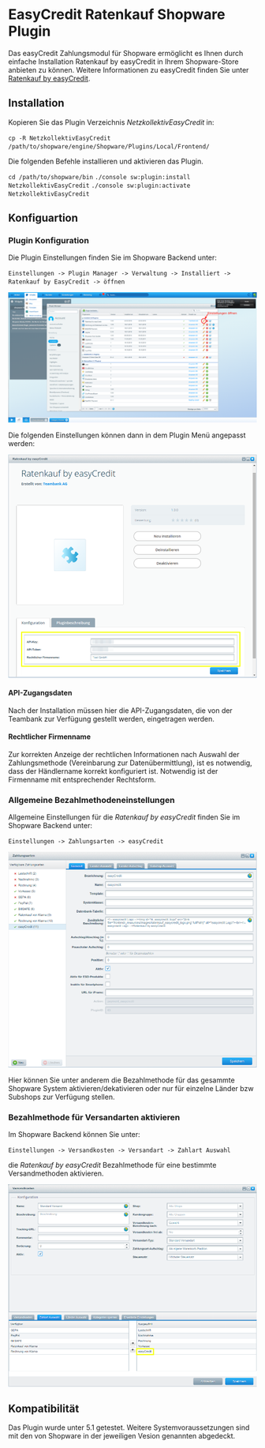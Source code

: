 # EasyCredit Ratenkauf Shopware Plugin

Das easyCredit Zahlungsmodul für Shopware ermöglicht es Ihnen durch einfache Installation Ratenkauf by easyCredit in Ihrem Shopware-Store anbieten zu können. 
Weitere Informationen zu easyCredit finden Sie unter [Ratenkauf by easyCredit](https://www.easycredit.de/Ratenkauf.htm).

## Installation

Kopieren Sie das Plugin Verzeichnis *NetzkollektivEasyCredit* in:

`cp -R NetzkollektivEasyCredit /path/to/shopware/engine/Shopware/Plugins/Local/Frontend/`

Die folgenden Befehle installieren und aktivieren das Plugin.

`cd /path/to/shopware/bin`
`./console sw:plugin:install NetzkollektivEasyCredit`
`./console sw:plugin:activate NetzkollektivEasyCredit`

## Konfiguartion

### Plugin Konfiguration

Die Plugin Einstellungen finden Sie im Shopware Backend unter: 

`Einstellungen -> Plugin Manager -> Verwaltung -> Installiert -> Ratenkauf by EasyCredit -> öffnen`

![Öffne Plugin Einstellungen](screenshots/open_plugin_settings.png "Öffne Plugin Einstellungen")

Die folgenden Einstellungen können dann in dem Plugin Menü angepasst werden:

![Plugin Einstellungen](screenshots/plugin_settings.png "Plugin Einstellungen")

#### API-Zugangsdaten

Nach der Installation müssen hier die API-Zugangsdaten, die von der Teambank zur Verfügung gestellt werden, eingetragen werden.

#### Rechtlicher Firmenname

Zur korrekten Anzeige der rechtlichen Informationen nach Auswahl der Zahlungsmethode (Vereinbarung zur Datenübermittlung), ist es notwendig, dass der Händlername korrekt konfiguriert ist. Notwendig ist der Firmenname mit entsprechender Rechtsform.


### Allgemeine Bezahlmethodeneinstellungen

Allgemeine Einstellungen für die *Ratenkauf by easyCredit* finden Sie im Shopware Backend unter: 

`Einstellungen -> Zahlungsarten -> easyCredit`

![Bezahlmethode Einstellungen](screenshots/payment_method_settings.png "Bezahlmethode Einstellungen")

Hier können Sie unter anderem die Bezahlmethode für das gesammte Shopware System aktivieren/dekativieren oder nur für einzelne Länder bzw Subshops zur Verfügung stellen.

### Bezahlmethode für Versandarten aktivieren

Im Shopware Backend können Sie unter:

`Einstellungen -> Versandkosten -> Versandart -> Zahlart Auswahl`

die *Ratenkauf by easyCredit* Bezahlmethode für eine bestimmte Versandmethoden aktivieren.

![Versandmethode Einstellungen](screenshots/shipping_method_payment.png "Bezahlmethode für Versandmethode aktivieren")


## Kompatibilität

Das Plugin wurde unter 5.1 getestet. Weitere Systemvoraussetzungen sind mit den von Shopware in der jeweiligen Vesion genannten abgedeckt.

